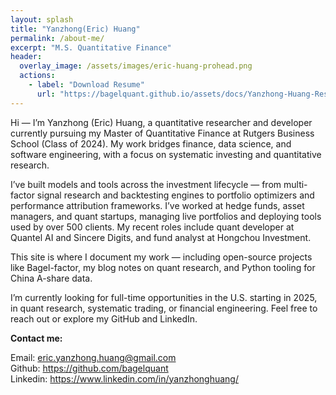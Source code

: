```yaml
---
layout: splash
title: "Yanzhong(Eric) Huang"
permalink: /about-me/
excerpt: "M.S. Quantitative Finance"
header:
  overlay_image: /assets/images/eric-huang-prohead.png
  actions:
    - label: "Download Resume"
      url: "https://bagelquant.github.io/assets/docs/Yanzhong-Huang-Resume-2025-10-03.pdf"
---
```


Hi — I’m Yanzhong (Eric) Huang, a quantitative researcher and developer currently pursuing my Master of Quantitative Finance at Rutgers Business School (Class of 2024). My work bridges finance, data science, and software engineering, with a focus on systematic investing and quantitative research.

I’ve built models and tools across the investment lifecycle — from multi-factor signal research and backtesting engines to portfolio optimizers and performance attribution frameworks. I’ve worked at hedge funds, asset managers, and quant startups, managing live portfolios and deploying tools used by over 500 clients. My recent roles include quant developer at Quantel AI and Sincere Digits, and fund analyst at Hongchou Investment.

This site is where I document my work — including open-source projects like Bagel-factor, my blog notes on quant research, and Python tooling for China A-share data.

I’m currently looking for full-time opportunities in the U.S. starting in 2025, in quant research, systematic trading, or financial engineering. Feel free to reach out or explore my GitHub and LinkedIn.

**Contact me:**  

Email: <eric.yanzhong.huang@gmail.com>  
Github: <https://github.com/bagelquant>  
Linkedin: <https://www.linkedin.com/in/yanzhonghuang/>

